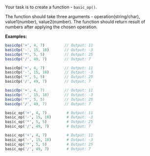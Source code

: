 Your task is to create a function - ```basic_op()```.
<p>The function should take three arguments - operation(string/char), value1(number), value2(number). The function should return result of numbers after applying the chosen operation.</p>

**Examples:**

```javascript
basicOp('+', 4, 7)         // Output: 11
basicOp('-', 15, 18)       // Output: -3
basicOp('*', 5, 5)         // Output: 25
basicOp('/', 49, 7)        // Output: 7
```
```php
basicOp('+', 4, 7)         // Output: 11
basicOp('-', 15, 18)       // Output: -3
basicOp('*', 5, 5)         // Output: 25
basicOp('/', 49, 7)        // Output: 7
```
```csharp
basicOp('+', 4, 7)         // Output: 11
basicOp('-', 15, 18)       // Output: -3
basicOp('*', 5, 5)         // Output: 25
basicOp('/', 49, 7)        // Output: 7
```
```python
basic_op('+', 4, 7)         # Output: 11
basic_op('-', 15, 18)       # Output: -3
basic_op('*', 5, 5)         # Output: 25
basic_op('/', 49, 7)        # Output: 7
```
```ruby
basic_op('+', 4, 7)         # Output: 11
basic_op('-', 15, 18)       # Output: -3
basic_op('*', 5, 5)         # Output: 25
basic_op('/', 49, 7)        # Output: 7
```
